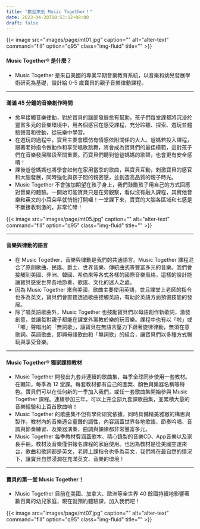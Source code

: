 ```yaml
---
title: "歡迎來到 Music Together！"
date: 2023-04-20T10:53:12+08:00
draft: false
---
```


{{< image src="images/page/mt01.jpg" caption="" alt="alter-text" command="fill" option="q95" class="img-fluid" title="" >}}

#### Music Together® 是什麼？
* Music Together 是來自美國的專業早期音樂教育系統，以音樂和幼兒發展學術研究為基礎，設計給 0-5 歲寶貝的親子音樂律動課程。

---

#### 滿滿 45 分鐘的音樂創作時間
* 愈早接觸音樂律動，對於寶貝的腦部發展愈有幫助，孩子們每堂課都將沉浸於豐富多元的音樂環境中，用各個感官在感受課程，充分聆聽、探索、遊玩並體驗聲音和律動，從玩樂中學習。
* 在遊玩的過程中，寶貝主要會模仿有情感依附關係的大人。爸媽若投入課程，跟著老師指令做動作和享受唱歌跳舞，將會成為寶貝們的最佳模範，這對孩子們在音樂發展階段至關重要。而寶貝們聽到爸爸媽媽的歌聲，也會更有安全感唷！
* 課後爸爸媽媽也將學會如何在家用當季的歌曲，與寶貝互動，刺激寶貝的感官和大腦發展，同時強化與孩子間的親密感，並創造高品質的親子時光。
* Music Together 不會強加期望在孩子身上，我們鼓勵孩子用自己的方式回應對音樂的體驗。一開始可能寶貝只是在旁觀察，看似沒有融入課程，其實他音樂和英文的小耳朵早就悄悄打開囉！一堂課下來，寶寶的大腦各區域和七感是不斷接收刺激的，非常忙碌！

{{< image src="images/page/mt05.jpg" caption="" alt="alter-text" command="fill" option="q95" class="img-fluid" title="" >}}

---

#### 音樂與律動的語言
* 在 Music Together，音樂與律動是我們的共通語言。Music Together 課程混合了原創歌曲、民謠、爵士、世界音樂、傳統曲式等豐富多元的音樂。我們會接觸到美國、非洲、韓國、希伯來等各式各樣的國際音樂風格，這樣的設計能讓寶貝感受世界各地節奏、歌謠、文化的迷人之處。
* 因為 Music Together 來自美國，歌曲主要使用英語，並且課堂上老師的指令也多為英文，寶貝們會直接透過歌曲接觸英語，有助於英語方面預備技能的發展。
* 除了唱英語歌曲外，Music Together 也鼓勵寶貝們以母語創作新歌詞，激發創意，並讓每對親子都能在課堂外寓教於樂的玩音樂。課程中也有以「啦」或「嘟」聲唱出的「無詞歌」，讓寶貝在無語言壓力下跟著旋律律動，無須在意歌詞。英語歌曲、即興母語歌曲和「無詞歌」的組合，讓寶貝們以多種方式暢玩與享受音樂。

---

#### Music Together® 獨家課程教材
* Music Together 開發出九套非連續的歌曲集，每季全球同步使用一套教材。在獺知，每季為 12 堂課。每套教材都有自己的圖案、顏色與樂器名稱等特色。寶貝們可以在任何新的一季加入我們，或任一套歌曲集開始參與 Music Together 課程。連續參加三年，可以上完全部九套課歌曲集，並累積大量的音樂經驗和上百首歌曲唷！
* Music Together 的歌曲集不但有學術研究依據，同時具備精美雅緻的構思與製作。教材內的音樂適合童聲的調性，內容涵蓋世界各地歌謠、節奏吟唱、音調與節奏練習、及樂器演奏，曲調與韻律都非常豐富多元。
* Music Together 每季教材費涵蓋歌本、精心錄製的音樂CD、App音樂以及家長手冊。教材及音樂僅供報名課程的家庭使用。也因為教材是從美國空運來台，歌曲和歌詞都是英文，老師上課指令也多為英文，我們將在最自然的情況下，讓寶貝自然浸潤在充滿英文、音樂的環境！

---

#### 寶貝的第一堂 Music Together！
* Music Together 目前在美國、加拿大、歐洲等全世界 40 餘國持續地影響著數百萬的幼兒家庭，現在就預約體驗課，加入我們吧！

{{< image src="images/page/mt07.jpg" caption="" alt="alter-text" command="fill" option="q95" class="img-fluid" title="" >}}